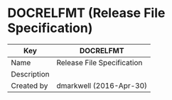 # DOCRELFMT (Release File Specification)

| Key         | DOCRELFMT                  |
| ----------- | -------------------------- |
| Name        | Release File Specification |
| Description |                            |
| Created by  | dmarkwell (2016-Apr-30)    |
